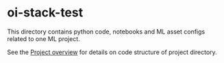 # oi-stack-test

This directory contains python code, notebooks and ML asset configs related to one ML project.

See the [Project overview](../docs/project-overview.md) for details on code structure of project directory.
